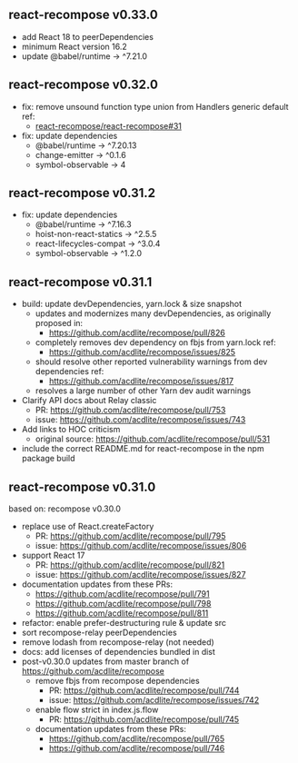 ## react-recompose v0.33.0

- add React 18 to peerDependencies
- minimum React version 16.2
- update @babel/runtime -> ^7.21.0

## react-recompose v0.32.0

- fix: remove unsound function type union from Handlers generic default ref:
  - [react-recompose/react-recompose#31](https://github.com/react-recompose/react-recompose/pull/31)
- fix: update dependencies
  - @babel/runtime -> ^7.20.13
  - change-emitter -> ^0.1.6
  - symbol-observable -> 4

## react-recompose v0.31.2

- fix: update dependencies
  - @babel/runtime -> ^7.16.3
  - hoist-non-react-statics -> ^2.5.5
  - react-lifecycles-compat -> ^3.0.4
  - symbol-observable -> ^1.2.0

## react-recompose v0.31.1

- build: update devDependencies, yarn.lock & size snapshot
  - updates and modernizes many devDependencies, as originally proposed in:
    - https://github.com/acdlite/recompose/pull/826
  - completely removes dev dependency on fbjs from yarn.lock ref:
    - https://github.com/acdlite/recompose/issues/825
  - should resolve other reported vulnerability warnings from dev dependencies ref:
    - https://github.com/acdlite/recompose/issues/817
  - resolves a large number of other Yarn dev audit warnings
- Clarify API docs about Relay classic
  - PR: https://github.com/acdlite/recompose/pull/753
  - issue: https://github.com/acdlite/recompose/issues/743
- Add links to HOC criticism
  - original source: https://github.com/acdlite/recompose/pull/531
- include the correct README.md for react-recompose in the npm package build

## react-recompose v0.31.0

based on: recompose v0.30.0

- replace use of React.createFactory
  - PR: https://github.com/acdlite/recompose/pull/795
  - issue: https://github.com/acdlite/recompose/issues/806
- support React 17
  - PR: https://github.com/acdlite/recompose/pull/821
  - issue: https://github.com/acdlite/recompose/issues/827
- documentation updates from these PRs:
  - https://github.com/acdlite/recompose/pull/791
  - https://github.com/acdlite/recompose/pull/798
  - https://github.com/acdlite/recompose/pull/811
- refactor: enable prefer-destructuring rule & update src
- sort recompose-relay peerDependencies
- remove lodash from recompose-relay (not needed)
- docs: add licenses of dependencies bundled in dist
- post-v0.30.0 updates from master branch of https://github.com/acdlite/recompose
  - remove fbjs from recompose dependencies
    - PR: https://github.com/acdlite/recompose/pull/744
    - issue: https://github.com/acdlite/recompose/issues/742
  - enable flow strict in index.js.flow
    - PR: https://github.com/acdlite/recompose/pull/745
  - documentation updates from these PRs:
    - https://github.com/acdlite/recompose/pull/765
    - https://github.com/acdlite/recompose/pull/746
